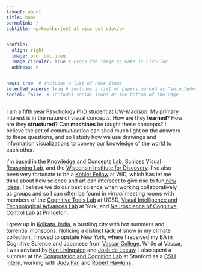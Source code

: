 ```yaml
---
layout: about
title: home
permalink: /
subtitle: <p>kmukherjee2 at wisc dot edu</p>


profile:
  align: right
  image: prof_pic.jpeg
  image_circular: true # crops the image to make it circular
  address: >


news: true  # includes a list of news items
selected_papers: true # includes a list of papers marked as "selected={true}"
social: false  # includes social icons at the bottom of the page
---
```

<div style = "width:470px">

I am a fifth year Psychology PhD student at <a href="https://www.wisc.edu/" target="_blank"> UW-Madison</a>.
My primary interest is in the nature of visual concepts. How are they <strong>learned</strong>? How are they <strong>structured</strong>? Can <strong>machines</strong> be taught these concepts? 
I believe the act of <i>communication</i> can shed much light on the answers to these questions, and so I study how we use drawings and information visualizations to convey our knowledge of the world to each other.


<p>I'm based in the <a href="http://concepts.psych.wisc.edu/" target="_blank">Knowledge and Concepts Lab</a>,
<a href="https://schlosslab.discovery.wisc.edu/" target="_blank">Schloss Visual Reasoning Lab</a>,
and the <a href="https://wid.wisc.edu/people/kushin-mukherjee/" target="_blank">Wisconsin Institute for Discovery</a>.
I've also been very fortunate to be a <a href="https://kohlerfellows.illuminatingdiscovery.wisc.edu/" target="_blank">Kohler Fellow</a> at WID, which has let me think about how science and art can intersect to give rise to fun<a href="https://vimeo.com/755598302" target="_blank"> new ideas</a>. I believe we do our best science when working collaboratively as groups and so I can often be found in <i>virtual</i> meeting rooms with members of the <a href="https://cogtoolslab.github.io/" target="_blank">Cognitive Tools Lab</a> at UCSD, <a href="https://vital-kolab.org/" target="_blank">Visual Intelligence and Technological Advances Lab</a> at York, and <a href="https://ncclab.princeton.edu/" target="_blank">Neuroscience of Cognitive Control Lab</a> at Princeton.</p>

<p>I grew up in <a href="https://en.wikipedia.org/wiki/Kolkata" target="_blank">Kolkata, India</a>, a bustling city with hot summers and torrential monsoons. Noticing a distinct lack of snow in my climate collection, I moved to upstate New York, where I received my BA in Cognitive Science and Japanese from <a href="https://www.vassar.edu/" target="_blank">Vassar College</a>.
While at Vassar, I was advised by <a href="https://www.vassar.edu/faculty/livingst/" target="_blank">Ken Livingston</a> and <a href="https://www.vassar.edu/faculty/jdeleeuw/" target="_blank">Josh de Leeuw</a>.
I also spent a summer at the <a href="https://cocolab.stanford.edu/ndg.html" target="_blank">Computation and Cognition Lab</a> at Stanford as a <a href="https://www-csli.stanford.edu/" target="_blank">CSLI intern</a>, working with <a href="https://cogtoolslab.github.io/" target="_blank">Judy Fan</a> and <a href="https://rxdhawkins.com/" target="_blank">Robert Hawkins</a>.</p>


</div>

